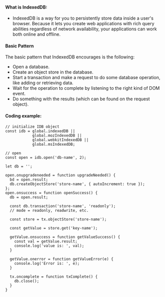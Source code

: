 #### What is IndexedDB:
- IndexedDB is a way for you to persistently store data inside a user's browser.
Because it lets you create web applications with rich query abilities regardless of network availability,
your applications can work both online and offline.

#### Basic Pattern
The basic pattern that IndexedDB encourages is the following:

- Open a database.
- Create an object store in the database.
- Start a transaction and make a request to do some database operation, like adding or retrieving data.
- Wait for the operation to complete by listening to the right kind of DOM event.
- Do something with the results (which can be found on the request object).

#### Coding example:

```
// initialize IDB object
const idb = global.indexedDB ||
            global.mozIndexedDB ||
            global.webkitIndexedDB ||
            global.msIndexedDB;

// open 
const open = idb.open('db-name', 2);

let db = '';

open.onupgradeneeded = function upgradeNeeded() {
  bd = open.result;
  db.createObjectStore('store-name', { autoIncrement: true });
};
open.onsuccess = function openSuccess() {
  db = open.result;

  const db.transaction('store-name', 'readonly');
  // mode = readonly, readwrite, etc.

  const store = tx.objectStore('store-name');

  const getValue = store.get('key-name');

  getValue.onsuccess = function getValueSuccess() {
    const val = getValue.result;
    console.log('value is: ', val);
  }

  getValue.onerror = function getValueError(e) {
    console.log('Error is: ', e);
  }

  tx.oncomplete = function txComplete() {
    db.close();
  }
}
```